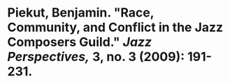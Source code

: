 # Piekut, Benjamin.  "Race, Community, and Conflict in the Jazz Composers Guild." *Jazz Perspectives,* 3, no. 3 (2009): 191-231.  
